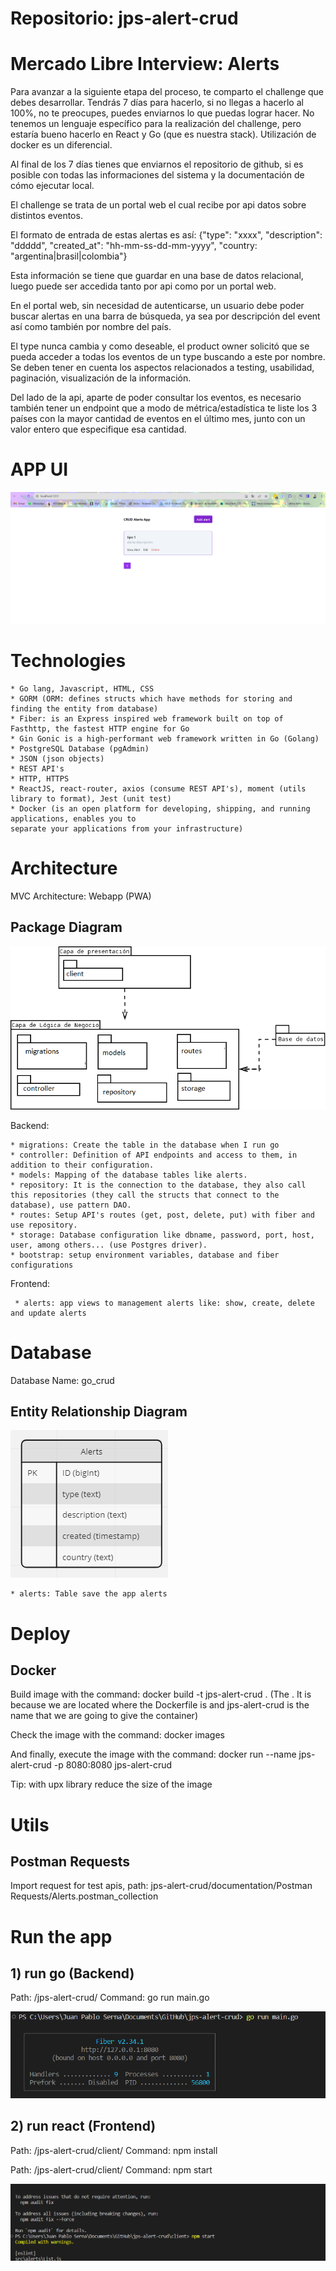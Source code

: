# Repositorio: jps-alert-crud

# Mercado Libre Interview: Alerts
Para avanzar a la siguiente etapa del proceso, te comparto el challenge que debes desarrollar. Tendrás 7 días para hacerlo, si no llegas a hacerlo al 100%, no te preocupes, puedes enviarnos lo que puedas lograr hacer.
No tenemos un lenguaje específico para la realización del challenge, pero estaría bueno hacerlo en React y Go (que es nuestra stack). Utilización de docker es un diferencial.

Al final de los 7 días tienes que enviarnos el repositorio de github, si es posible con todas las informaciones del sistema y la documentación de cómo ejecutar local.

El challenge se trata de un portal web el cual recibe por api datos sobre distintos eventos.

El formato de entrada de estas alertas es así: {"type": "xxxx", "description": "ddddd", "created_at": "hh-mm-ss-dd-mm-yyyy", "country: "argentina|brasil|colombia"}

Esta información se tiene que guardar en una base de datos relacional, luego puede ser accedida tanto por api como por un portal web.

En el portal web, sin necesidad de autenticarse, un usuario debe poder buscar alertas en una barra de búsqueda, ya sea por descripción del event así como también por nombre del país.

El type nunca cambia y como deseable, el product owner solicitó que se pueda acceder a todas los eventos de un type buscando a este por nombre. Se deben tener en cuenta los aspectos relacionados a testing, usabilidad, paginación, visualización de la información.

Del lado de la api, aparte de poder consultar los eventos, es necesario también tener un endpoint que a modo de métrica/estadística te liste los 3 países con la mayor cantidad de eventos en el último mes, junto con un valor entero que especifique esa cantidad.

# APP UI

![alt text](./documentation/appui.png?raw=true "App UI")

# Technologies
    * Go lang, Javascript, HTML, CSS
    * GORM (ORM: defines structs which have methods for storing and finding the entity from database)
    * Fiber: is an Express inspired web framework built on top of Fasthttp, the fastest HTTP engine for Go
    * Gin Gonic is a high-performant web framework written in Go (Golang)
    * PostgreSQL Database (pgAdmin)
    * JSON (json objects)
    * REST API's
    * HTTP, HTTPS
    * ReactJS, react-router, axios (consume REST API's), moment (utils library to format), Jest (unit test)
    * Docker (is an open platform for developing, shipping, and running applications, enables you to 
    separate your applications from your infrastructure)
    

# Architecture

  MVC Architecture: Webapp (PWA)

   ## Package Diagram
  ![alt text](./documentation/PackageDiagram.png?raw=true "Package Diagram")
  
  Backend:

    * migrations: Create the table in the database when I run go
    * controller: Definition of API endpoints and access to them, in addition to their configuration.
    * models: Mapping of the database tables like alerts.
    * repository: It is the connection to the database, they also call this repositories (they call the structs that connect to the database), use pattern DAO.
    * routes: Setup API's routes (get, post, delete, put) with fiber and use repository.
    * storage: Database configuration like dbname, password, port, host, user, among others... (use Postgres driver).
    * bootstrap: setup environment variables, database and fiber configurations

  Frontend:

     * alerts: app views to management alerts like: show, create, delete and update alerts

# Database

  Database Name: go_crud

  ## Entity Relationship Diagram
  ![alt text](./documentation/EntityRelationshipDiagramCore.PNG?raw=true "Entity Relationship Diagram Core")

    * alerts: Table save the app alerts

# Deploy
## Docker
Build image with the command:
docker build -t jps-alert-crud .
(The . It is because we are located where the Dockerfile is and jps-alert-crud 
is the name that we are going to give the container)

Check the image with the command:
docker images

And finally, execute the image with the command:
docker run --name jps-alert-crud -p 8080:8080 jps-alert-crud

Tip: with upx library reduce the size of the image

# Utils
## Postman Requests
Import request for test apis, path: jps-alert-crud/documentation/Postman Requests/Alerts.postman_collection


# Run the app
## 1) run go (Backend)
Path: /jps-alert-crud/ 
Command: go run main.go

![alt text](./documentation/gorunning.png?raw=true "Go Command Running")

## 2) run react (Frontend)
Path: /jps-alert-crud/client/
Command: npm install

Path: /jps-alert-crud/client/
Command: npm start

![alt text](./documentation/reactrunning.png?raw=true "React Command Running")
